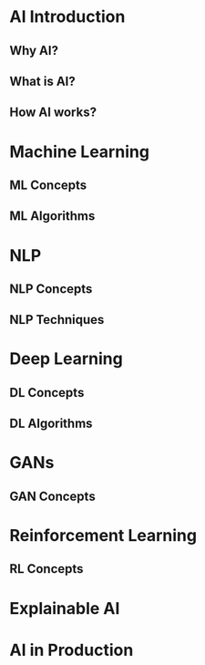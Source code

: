 # AI Introduction

## Why AI?

## What is AI?

## How AI works?

# Machine Learning 

## ML Concepts

## ML Algorithms

# NLP

## NLP Concepts

## NLP Techniques

# Deep Learning

## DL Concepts

## DL Algorithms

# GANs

## GAN Concepts

# Reinforcement Learning

## RL Concepts

# Explainable AI

# AI in Production





